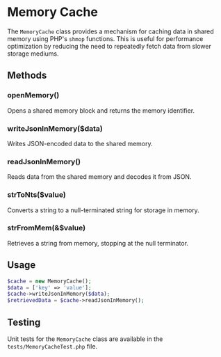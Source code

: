 # Memory Cache

The `MemoryCache` class provides a mechanism for caching data in shared memory using PHP's `shmop` functions. This is useful for performance optimization by reducing the need to repeatedly fetch data from slower storage mediums.

## Methods

### openMemory()
Opens a shared memory block and returns the memory identifier.

### writeJsonInMemory($data)
Writes JSON-encoded data to the shared memory.

### readJsonInMemory()
Reads data from the shared memory and decodes it from JSON.

### strToNts($value)
Converts a string to a null-terminated string for storage in memory.

### strFromMem(&$value)
Retrieves a string from memory, stopping at the null terminator.

## Usage

```php
$cache = new MemoryCache();
$data = ['key' => 'value'];
$cache->writeJsonInMemory($data);
$retrievedData = $cache->readJsonInMemory();
```

## Testing
Unit tests for the `MemoryCache` class are available in the `tests/MemoryCacheTest.php` file.
